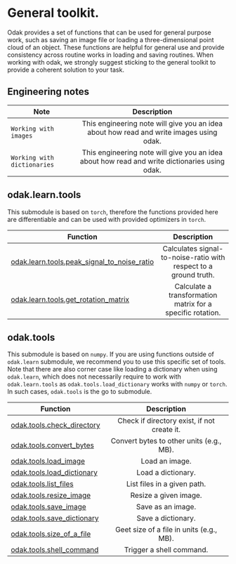 # General toolkit.
Odak provides a set of functions that can be used for general purpose work, such as saving an image file or loading a three-dimensional point cloud of an object.
These functions are helpful for general use and provide consistency across routine works in loading and saving routines.
When working with odak, we strongly suggest sticking to the general toolkit to provide a coherent solution to your task.

## Engineering notes

| Note          | Description   |
| ------------- |:-------------:|
| `Working with images` | This engineering note will give you an idea about how read and write images using odak. |
| `Working with dictionaries` | This engineering note will give you an idea about how read and write dictionaries using odak. |

## odak.learn.tools
This submodule is based on `torch`, therefore the functions provided here are differentiable and can be used with provided optimizers in `torch`.

| Function      | Description   |
| ------------- |:-------------:|
| [odak.learn.tools.peak_signal_to_noise_ratio](odak/learn/tools/peak_signal_to_noise_ratio.md) | Calculates signal-to-noise-ratio with respect to a ground truth. |
| [odak.learn.tools.get_rotation_matrix](odak/learn/tools/get_rotation_matrix.md) | Calculate a transformation matrix for a specific rotation. |


## odak.tools
This submodule is based on `numpy`. If you are using functions outside of `odak.learn` submodule, we recommend you to use this specific set of tools.
Note that there are also corner case like loading a dictionary when using `odak.learn`, which does not necessarily require to work with `odak.learn.tools` as `odak.tools.load_dictionary` works with `numpy` or `torch`.
In such cases, `odak.tools` is the go to submodule.

| Function      | Description   |
| ------------- |:-------------:|
| [odak.tools.check_directory](odak/tools/check_directory.md) | Check if directory exist, if not create it. |
| [odak.tools.convert_bytes](odak/tools/convert_bytes.md) | Convert bytes to other units (e.g., MB). |
| [odak.tools.load_image](odak/tools/load_image.md) | Load an image. |
| [odak.tools.load_dictionary](odak/tools/load_dictionary.md) | Load a dictionary. |
| [odak.tools.list_files](odak/tools/list_files.md) | List files in a given path. |
| [odak.tools.resize_image](odak/tools/resize_image.md) | Resize a given image. |
| [odak.tools.save_image](odak/tools/save_image.md) | Save as an image. |
| [odak.tools.save_dictionary](odak/tools/save_dictionary.md) | Save a dictionary. |
| [odak.tools.size_of_a_file](odak/tools/size_of_a_file.md) | Geet size of a file in units (e.g., MB). |
| [odak.tools.shell_command](odak/tools/shell_command.md) | Trigger a shell command. |


